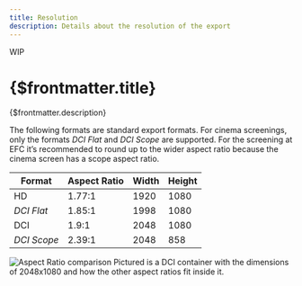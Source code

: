 ```yaml
---
title: Resolution
description: Details about the resolution of the export
---
```


<span class="wip">WIP</span>

# {$frontmatter.title}

{$frontmatter.description}

The following formats are standard export formats. For cinema screenings, only the formats _DCI Flat_ and _DCI Scope_ are supported. For the screening at EFC it’s recommended to round up to the wider aspect ratio because the cinema screen has a scope aspect ratio.

| Format      | Aspect Ratio | Width | Height |
| ----------- | ------------ | ----- | ------ |
| HD          | 1.77:1       | 1920  | 1080   |
| _DCI Flat_  | 1.85:1       | 1998  | 1080   |
| DCI         | 1.9:1        | 2048  | 1080   |
| _DCI Scope_ | 2.39:1       | 2048  | 858    |

<script>
  import AspectRatio from '$img/docs/AspectRatio1.svg'
</script>
<img src={AspectRatio} alt='Aspect Ratio comparison'>
Pictured is a DCI container with the dimensions of 2048x1080 and how the other aspect ratios fit inside it.
